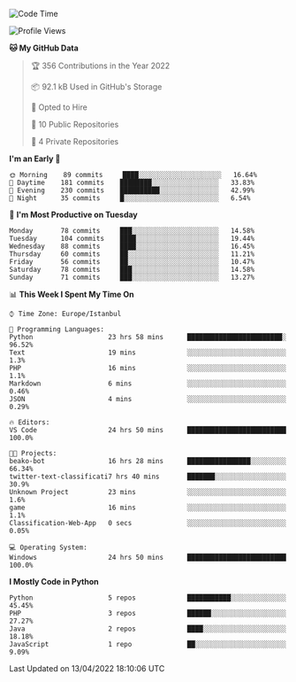 <!--START_SECTION:waka-->
![Code Time](http://img.shields.io/badge/Code%20Time-155%20hrs%2039%20mins-blue)

![Profile Views](http://img.shields.io/badge/Profile%20Views-6-blue)

**🐱 My GitHub Data** 

> 🏆 356 Contributions in the Year 2022
 > 
> 📦 92.1 kB Used in GitHub's Storage 
 > 
> 💼 Opted to Hire
 > 
> 📜 10 Public Repositories 
 > 
> 🔑 4 Private Repositories  
 > 
**I'm an Early 🐤** 

```text
🌞 Morning    89 commits     ████░░░░░░░░░░░░░░░░░░░░░   16.64% 
🌆 Daytime    181 commits    ████████░░░░░░░░░░░░░░░░░   33.83% 
🌃 Evening    230 commits    ██████████░░░░░░░░░░░░░░░   42.99% 
🌙 Night      35 commits     █░░░░░░░░░░░░░░░░░░░░░░░░   6.54%

```
📅 **I'm Most Productive on Tuesday** 

```text
Monday       78 commits     ███░░░░░░░░░░░░░░░░░░░░░░   14.58% 
Tuesday      104 commits    ████░░░░░░░░░░░░░░░░░░░░░   19.44% 
Wednesday    88 commits     ████░░░░░░░░░░░░░░░░░░░░░   16.45% 
Thursday     60 commits     ██░░░░░░░░░░░░░░░░░░░░░░░   11.21% 
Friday       56 commits     ██░░░░░░░░░░░░░░░░░░░░░░░   10.47% 
Saturday     78 commits     ███░░░░░░░░░░░░░░░░░░░░░░   14.58% 
Sunday       71 commits     ███░░░░░░░░░░░░░░░░░░░░░░   13.27%

```


📊 **This Week I Spent My Time On** 

```text
⌚︎ Time Zone: Europe/Istanbul

💬 Programming Languages: 
Python                   23 hrs 58 mins      ████████████████████████░   96.52% 
Text                     19 mins             ░░░░░░░░░░░░░░░░░░░░░░░░░   1.3% 
PHP                      16 mins             ░░░░░░░░░░░░░░░░░░░░░░░░░   1.1% 
Markdown                 6 mins              ░░░░░░░░░░░░░░░░░░░░░░░░░   0.46% 
JSON                     4 mins              ░░░░░░░░░░░░░░░░░░░░░░░░░   0.29%

🔥 Editors: 
VS Code                  24 hrs 50 mins      █████████████████████████   100.0%

🐱‍💻 Projects: 
beako-bot                16 hrs 28 mins      ████████████████░░░░░░░░░   66.34% 
twitter-text-classificati7 hrs 40 mins       ███████░░░░░░░░░░░░░░░░░░   30.9% 
Unknown Project          23 mins             ░░░░░░░░░░░░░░░░░░░░░░░░░   1.6% 
game                     16 mins             ░░░░░░░░░░░░░░░░░░░░░░░░░   1.1% 
Classification-Web-App   0 secs              ░░░░░░░░░░░░░░░░░░░░░░░░░   0.05%

💻 Operating System: 
Windows                  24 hrs 50 mins      █████████████████████████   100.0%

```

**I Mostly Code in Python** 

```text
Python                   5 repos             ███████████░░░░░░░░░░░░░░   45.45% 
PHP                      3 repos             ██████░░░░░░░░░░░░░░░░░░░   27.27% 
Java                     2 repos             ████░░░░░░░░░░░░░░░░░░░░░   18.18% 
JavaScript               1 repo              ██░░░░░░░░░░░░░░░░░░░░░░░   9.09%

```



 Last Updated on 13/04/2022 18:10:06 UTC
<!--END_SECTION:waka-->

<!--
**3nws/3nws** is a ✨ _special_ ✨ repository because its `README.md` (this file) appears on your GitHub profile.

Here are some ideas to get you started:

- 🔭 I’m currently working on ...
- 🌱 I’m currently learning ...
- 👯 I’m looking to collaborate on ...
- 🤔 I’m looking for help with ...
- 💬 Ask me about ...
- 📫 How to reach me: ...
- 😄 Pronouns: ...
- ⚡ Fun fact: ...
-->
